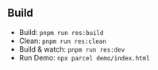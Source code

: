 ## Build

- Build: `pnpm run res:build`
- Clean: `pnpm run res:clean`
- Build & watch: `pnpm run res:dev`
- Run Demo: `npx parcel demo/index.html`